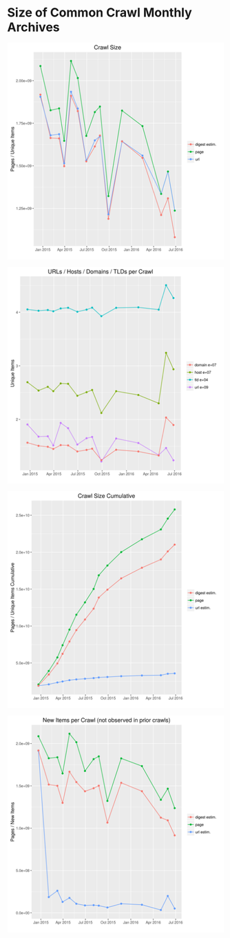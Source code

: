 Size of Common Crawl Monthly Archives
=====================================

![](./crawlsize.png)

![](./crawlsize_domain.png)

![](./crawlsize_cumulative.png)

![](./crawlsize_new.png)
